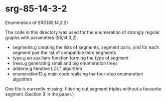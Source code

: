 # srg-85-14-3-2
Enumeration of SRG(85,14,3,2)

The code in this directory was used for the enumeration of strongly regular graphs with parameters (85,14,3,2).

- segments.g creating the lists of segments, segment pairs, and for each segment pair the list of compatible 
  third segments
- type.g an auxiliary function forming the type of segment
- trees.g generating small and big enumeration trees
- addone.g iterative LDLT algorithm
- enumeration13.g main code realising the four-step enumeration algorithm

One file is currently missing: filtering out segment triples without a favourite segment (Section 9 in the paper.)
